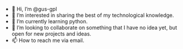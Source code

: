 - 👋 Hi, I’m @gus-gpl
- 👀 I’m interested in sharing the best of my technological knowledge.
- 🌱 I’m currently learning python.
- 💞️ I’m looking to collaborate on something that I have no idea yet, but open for new projects and ideas.
- 📫 How to reach me via email.

<!---
gus-gpl/gus-gpl is a ✨ special ✨ repository because its `README.md` (this file) appears on your GitHub profile.
You can click the Preview link to take a look at your changes.
--->
